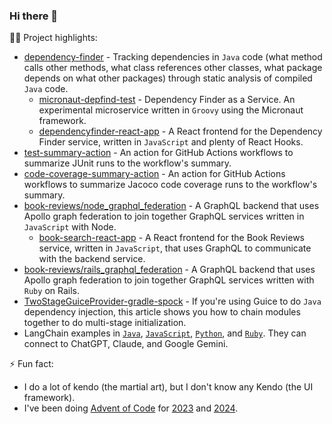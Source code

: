 ### Hi there 👋

🧑‍💻 Project highlights:

- [dependency-finder](https://github.com/jeantessier/dependency-finder) - Tracking dependencies in `Java` code (what method calls other methods, what class references other classes, what package depends on what other packages) through static analysis of compiled `Java` code.
    - [micronaut-depfind-test](https://github.com/jeantessier/micronaut-depfind-test) - Dependency Finder as a Service.  An experimental microservice written in `Groovy` using the Micronaut framework.
    - [dependencyfinder-react-app](https://github.com/jeantessier/dependencyfinder-react-app) - A React frontend for the Dependency Finder service, written in `JavaScript` and plenty of React Hooks.
- [test-summary-action](https://github.com/jeantessier/test-summary-action) - An action for GitHub Actions workflows to summarize JUnit runs to the workflow's summary.
- [code-coverage-summary-action](https://github.com/jeantessier/code-coverage-summary-action) - An action for GitHub Actions workflows to summarize Jacoco code coverage runs to the workflow's summary.
- [book-reviews/node_graphql_federation](https://github.com/jeantessier/book-reviews/tree/master/node_graphql_federation) - A GraphQL backend that uses Apollo graph federation to join together GraphQL services written in `JavaScript` with Node.
    - [book-search-react-app](https://github.com/jeantessier/book-search-react-app) - A React frontend for the Book Reviews service, written in `JavaScript`, that uses GraphQL to communicate with the backend service.
- [book-reviews/rails_graphql_federation](https://github.com/jeantessier/book-reviews/tree/master/rails_graphql_federation) - A GraphQL backend that uses Apollo graph federation to join together GraphQL services written with `Ruby` on Rails.
- [TwoStageGuiceProvider-gradle-spock](https://github.com/jeantessier/TwoStageGuiceProvider-gradle-spock) - If you're using Guice to do `Java` dependency injection, this article shows you how to chain modules together to do multi-stage initialization.
- LangChain examples in [`Java`](https://github.com/jeantessier/langchain-java-example), [`JavaScript`](https://github.com/jeantessier/langchain-javascript-example), [`Python`](https://github.com/jeantessier/langchain-python-example), and [`Ruby`](https://github.com/jeantessier/langchain-ruby-example).  They can connect to ChatGPT, Claude, and Google Gemini.

⚡ Fun fact:

- I do a lot of kendo (the martial art), but I don't know any Kendo (the UI framework).
- I've been doing [Advent of Code](https://adventofcode.com/about) for [2023](https://github.com/jeantessier/advent-of-code-2023) and [2024](https://github.com/jeantessier/advent-of-code-2024).
